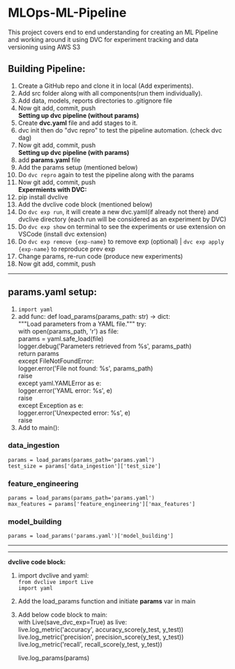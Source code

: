 # MLOps-ML-Pipeline
This project covers end to end understanding for creating an ML Pipeline and working around it using DVC for experiment tracking and data versioning using AWS S3 

## Building Pipeline:
1. Create a GitHub repo and clone it in local (Add experiments).
2. Add src folder along with all components(run them individually).
3. Add data, models, reports directories to .gitignore file
4. Now git add, commit, push   
**Setting up dvc pipeline (without params)**
5. Create **dvc.yaml** file and add stages to it.
6. dvc init then do "dvc repro" to test the pipeline automation. (check dvc dag)
7. Now git add, commit, push  
**Setting up dvc pipeline (with params)**
8. add **params.yaml** file
9. Add the params setup (mentioned below)
10. Do `dvc repro` again to test the pipeline along with the params
11. Now git add, commit, push  
**Expermients with DVC:**
12. pip install dvclive
13. Add the dvclive code block (mentioned below)
14. Do `dvc exp run`, it will create a new dvc.yaml(if already not there) and dvclive directory (each run will be considered as an experiment by DVC)
15. Do `dvc exp show` on terminal to see the experiments or use extension on VSCode (install dvc extension)
16. Do `dvc exp remove {exp-name}` to remove exp (optional) | `dvc exp apply {exp-name}` to reproduce prev exp
17. Change params, re-run code (produce new experiments)
18. Now git add, commit, push










-------------------------------------------------------------------------------

## params.yaml setup:
1. `import yaml`
2. add func:
def load_params(params_path: str) -> dict:  
    """Load parameters from a YAML file."""
    try:  
        with open(params_path, 'r') as file:  
            params = yaml.safe_load(file)  
        logger.debug('Parameters retrieved from %s', params_path)  
        return params  
    except FileNotFoundError:  
        logger.error('File not found: %s', params_path)  
        raise  
    except yaml.YAMLError as e:  
        logger.error('YAML error: %s', e)  
        raise  
    except Exception as e:  
        logger.error('Unexpected error: %s', e)  
        raise  
3. Add to main():

### data_ingestion
`params = load_params(params_path='params.yaml')`  
`test_size = params['data_ingestion']['test_size']`

### feature_engineering
`params = load_params(params_path='params.yaml')`  
`max_features = params['feature_engineering']['max_features']`

### model_building
`params = load_params('params.yaml')['model_building']`

-------------------------------------------------------------------------------

-------------------------------------------------------------------------------
**dvclive code block:**
1. import dvclive and yaml:  
`from dvclive import Live`    
`import yaml`
2. Add the load_params function and initiate **params** var in main
3. Add below code block to main:  
with Live(save_dvc_exp=True) as live:  
    live.log_metric('accuracy', accuracy_score(y_test, y_test))  
    live.log_metric('precision', precision_score(y_test, y_test))  
    live.log_metric('recall', recall_score(y_test, y_test))  

    live.log_params(params)